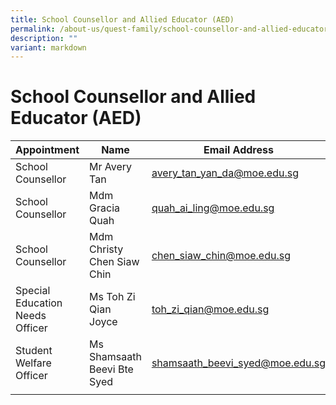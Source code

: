 ```yaml
---
title: School Counsellor and Allied Educator (AED)
permalink: /about-us/quest-family/school-counsellor-and-allied-educator-aed/
description: ""
variant: markdown
---
```

School Counsellor and Allied Educator (AED)
===========================================

| Appointment |Name | Email Address |
| -------- | -------- | -------- |
| School Counsellor  | Mr Avery Tan| <a href="mailto: avery_tan_yan_da@moe.edu.sg"> avery_tan_yan_da@moe.edu.sg </a>      |
| School Counsellor  | Mdm Gracia Quah| <a href="mailto: quah_ai_ling@moe.edu.sg"> quah_ai_ling@moe.edu.sg </a>      |
| School Counsellor  | Mdm Christy Chen Siaw Chin| <a href="mailto: chen_siaw_chin@moe.edu.sg"> chen_siaw_chin@moe.edu.sg </a>      |
| Special Education Needs Officer  | Ms Toh Zi Qian Joyce| <a href="mailto: toh_zi_qian@moe.edu.sg"> toh_zi_qian@moe.edu.sg </a>      |
| Student Welfare Officer  | Ms Shamsaath Beevi Bte Syed| <a href="mailto: shamsaath_beevi_syed@moe.edu.sg"> shamsaath_beevi_syed@moe.edu.sg </a>      |
| | | |
